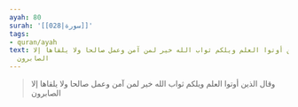 ```yaml
---
ayah: 80
surah: '[[028|سورة]]'
tags:
- quran/ayah
text: وقال الذين أوتوا العلم ويلكم ثواب الله خير لمن آمن وعمل صالحا ولا يلقاها إلا
  الصابرون
---
```

> وقال الذين أوتوا العلم ويلكم ثواب الله خير لمن آمن وعمل صالحا ولا يلقاها إلا الصابرون
